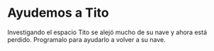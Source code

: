 # Ayudemos a Tito
Investigando el espacio Tito se alejó mucho de su nave y ahora está perdido. Programalo para ayudarlo a volver a su nave.


